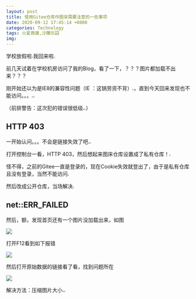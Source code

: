 ```yaml
---
layout: post
title: 使用Gitee仓库作图床需要注意的一些事项
date: 2020-09-12 17:45:14 +0800
categories: Technology
tags: 火星救援,沙雕乐园
img: 
---
```


学校放假啦<img src="https://gitee.com/jieran233/pic-bed/raw/master/coolapk_emotion_37_doge.png" style="zoom:25%;" />我回来啦<img src="https://gitee.com/jieran233/pic-bed/raw/master/coolapk_emotion_37_doge.png" style="zoom:25%;" />

前几天试着在学校机房访问了我的Blog，看了一下，？？？图片都加载不出来？？？

刚开始还以为是IE8的兼容性问题（IE
：这锅劳资不背）<img src="https://gitee.com/jieran233/pic-bed/raw/master/coolapk_emotion_37_doge.png" style="zoom:25%;" />，直到今天回来发现也不能访问。。。<img src="https://gitee.com/jieran233/pic-bed/raw/master/coolapk_emotion_64_shounuehuaji.png" style="zoom:25%;" /><img src="https://gitee.com/jieran233/pic-bed/raw/master/coolapk_emotion_64_shounuehuaji.png" style="zoom:25%;" />

（前排警告：这次犯的错误很低级<img src="https://gitee.com/jieran233/pic-bed/raw/master/coolapk_emotion_37_doge.png" style="zoom:25%;" /><img src="https://gitee.com/jieran233/pic-bed/raw/master/coolapk_emotion_37_doge.png" style="zoom:25%;" />）

## HTTP 403

一开始认问。。。不会是链接失效了吧<img src="https://gitee.com/jieran233/pic-bed/raw/master/coolapk_emotion_64_shounuehuaji.png" style="zoom:25%;" /><img src="https://gitee.com/jieran233/pic-bed/raw/master/coolapk_emotion_37_doge.png" style="zoom:25%;" />

打开控制台一看，HTTP 403，然后想起来图床仓库设置成了私有仓库！<img src="https://gitee.com/jieran233/pic-bed/raw/master/coolapk_emotion_64_shounuehuaji.png" style="zoom:25%;" />

怪不得，之前的Gitee一直是登录的，现在Cookie失效就登出了，由于是私有仓库且没有登录，当然不能访问<img src="https://gitee.com/jieran233/pic-bed/raw/master/coolapk_emotion_37_doge.png" style="zoom:25%;" />

然后改成公开仓库，当场解决<img src="https://gitee.com/jieran233/pic-bed/raw/master/coolapk_emotion_64_shounuehuaji.png" style="zoom:25%;" />

## net::ERR_FAILED

然后，额，发现首页还有一个图片没加载出来，如图

![](https://gitee.com/jieran233/pic-bed/raw/master/uTools_1599909231180.png)

打开F12看到如下报错

![](https://gitee.com/jieran233/pic-bed/raw/master/uTools_1599909256564.png)

然后打开原始数据的链接看了看，找到问题所在

![](https://gitee.com/jieran233/pic-bed/raw/master/uTools_1599909057841.png)

解决方法：压缩图片大小<img src="https://gitee.com/jieran233/pic-bed/raw/master/coolapk_emotion_64_shounuehuaji.png" style="zoom:25%;" /><img src="https://gitee.com/jieran233/pic-bed/raw/master/coolapk_emotion_37_doge.png" style="zoom:25%;" />